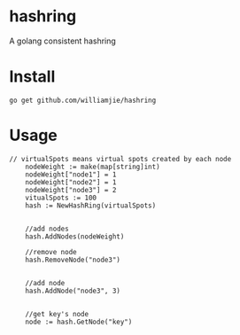 # hashring

A golang consistent hashring

Install
===

	go get github.com/williamjie/hashring

Usage
===


```
// virtualSpots means virtual spots created by each node
	nodeWeight := make(map[string]int)
	nodeWeight["node1"] = 1
	nodeWeight["node2"] = 1
	nodeWeight["node3"] = 2
	vitualSpots := 100
	hash := NewHashRing(virtualSpots)
	
	
	//add nodes
	hash.AddNodes(nodeWeight)
	
	//remove node
	hash.RemoveNode("node3")

	
	//add node
	hash.AddNode("node3", 3)

	
	//get key's node
	node := hash.GetNode("key")

```
